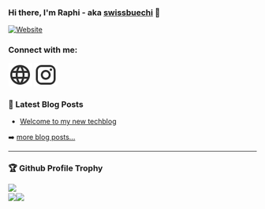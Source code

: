 ### Hi there, I'm Raphi - aka [swissbuechi][website] 👋

[![Website](https://img.shields.io/website?label=swissbuechi.github.io&style=for-the-badge&url=https%3A%2F%2Fswissbuechi.github.io)](https://swissbuechi.github.io)

### Connect with me:

[<img src=icons/web.svg>][website]
[<img src=icons/instagram.svg>][instagram]

[//]: # (<br />)

[//]: # ()

[//]: # (### Languages and Tools:)

[//]: # ()

[//]: # ([<img align="left" alt="HTML5" width="26px" src="https://raw.githubusercontent.com/github/explore/80688e429a7d4ef2fca1e82350fe8e3517d3494d/topics/html/html.png" />][webdevplaylist])

[//]: # (<br />)

[//]: # (<br />)

### 📕 Latest Blog Posts

<!-- BLOG-POST-LIST:START -->
- [Welcome to my new techblog](https://swissbuechi.github.io/announcements/welcome-to-my-techblog/)
<!-- BLOG-POST-LIST:END -->

➡️ [more blog posts...](https://swissbuechi.github.io)

---

### 🏆 Github Profile Trophy
<img width=800 src="https://github-profile-trophy.vercel.app/?username=swissbuechi&column=8&no-frame=true"/>
<div>
  <img height="170" align="left" src="https://github-readme-stats.vercel.app/api?username=swissbuechi&count_private=true&include_all_commits=true" />
  <img src="https://github-readme-stats.vercel.app/api/top-langs/?username=swissbuechi&layout=compact" />
</div>

[//]: # (<details>)

[//]: # ()
[//]: # (<summary>:zap: Recent GitHub Activity</summary>)

[//]: # ()
[//]: # (<!--START_SECTION:activity-->)

[//]: # ()
[//]: # (<!--END_SECTION:activity-->)

[//]: # ()
[//]: # (</details>)

[//]: # ()
[//]: # (<details>)

[//]: # ()
[//]: # (<summary>:zap: GitHub Stats</summary>)

[//]: # ()
[//]: # ([![swissbuechi's GitHub stats]&#40;https://github-readme-stats.vercel.app/api?username=swissbuechi&show_icons=true&count_private=true&theme=dark&#41;]&#40;https://github.com/anuraghazra/github-readme-stats&#41;)

[//]: # ()
[//]: # (</details>)

[website]: https://swissbuechi.github.io

[instagram]: https://instagram.com/fuu_12_
